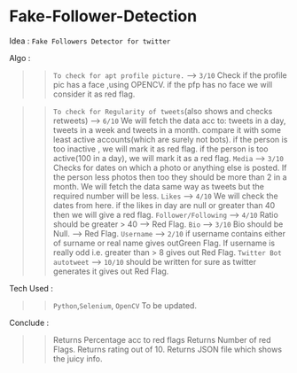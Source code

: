 # Fake-Follower-Detection
Idea : `Fake Followers Detector for twitter` 

Algo :

>> `To check for apt profile picture.` --> `3/10`
			Check if the profile pic has a face ,using OPENCV.
			if the pfp has no face we will consider it as red flag.
			
>> `To check for Regularity of tweets`(also shows and checks retweets) --> `6/10` 
			We will fetch the data acc to:
				tweets in a day, tweets in a week and tweets in a month.
				compare it with some least active accounts(which are surely not bots).
			if the person is too inactive , we will mark it as red flag.
			if the person is too active(100 in a day), we will mark it as a red flag.
>> `Media` --> `3/10`
			Checks for dates on which a photo or anything else is posted.
			If the person less photos then too they should be more than 2 in a month.
			We will fetch the data same way as tweets but the required number will be less.
>> `Likes` --> `4/10`
			We will check the dates from here.
			if the likes in day are null or greater than 40 then we will give a red flag.
>> `Follower/Following` --> `4/10`
			Ratio should be greater > 40 --> Red Flag.
>> `Bio` --> `3/10`
			Bio should be Null. --> Red Flag.
>> `Username` --> `2/10`
			if username contains either of surname or real name gives outGreen Flag.
			If username is really odd i.e. greater than > 8 gives out Red Flag.
>> `Twitter Bot autotweet` --> `10/10`
			should be written for sure as twitter generates it gives out Red Flag.

Tech Used : 
>> `Python`,`Selenium`, `OpenCV`
To be updated.

Conclude :

>> Returns Percentage acc to red flags
>> Returns Number of red Flags.
>> Returns rating out of 10.
>> Returns JSON file which shows the juicy info.
